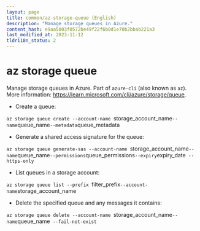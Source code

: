 ```yaml
---
layout: page
title: common/az-storage-queue (English)
description: "Manage storage queues in Azure."
content_hash: e9aa5003f0572be49f22f6b0d1e70b2bbab221a3
last_modified_at: 2023-11-12
tldri18n_status: 2
---
```

# az storage queue

Manage storage queues in Azure.
Part of `azure-cli` (also known as `az`).
More information: <https://learn.microsoft.com/cli/azure/storage/queue>.

- Create a queue:

`az storage queue create --account-name `<span class="tldr-var badge badge-pill bg-dark-lm bg-white-dm text-white-lm text-dark-dm font-weight-bold">storage_account_name</span>` --name `<span class="tldr-var badge badge-pill bg-dark-lm bg-white-dm text-white-lm text-dark-dm font-weight-bold">queue_name</span>` --metadata `<span class="tldr-var badge badge-pill bg-dark-lm bg-white-dm text-white-lm text-dark-dm font-weight-bold">queue_metadata</span>

- Generate a shared access signature for the queue:

`az storage queue generate-sas --account-name `<span class="tldr-var badge badge-pill bg-dark-lm bg-white-dm text-white-lm text-dark-dm font-weight-bold">storage_account_name</span>` --name `<span class="tldr-var badge badge-pill bg-dark-lm bg-white-dm text-white-lm text-dark-dm font-weight-bold">queue_name</span>` --permissions `<span class="tldr-var badge badge-pill bg-dark-lm bg-white-dm text-white-lm text-dark-dm font-weight-bold">queue_permissions</span>` --expiry `<span class="tldr-var badge badge-pill bg-dark-lm bg-white-dm text-white-lm text-dark-dm font-weight-bold">expiry_date</span>` --https-only`

- List queues in a storage account:

`az storage queue list --prefix `<span class="tldr-var badge badge-pill bg-dark-lm bg-white-dm text-white-lm text-dark-dm font-weight-bold">filter_prefix</span>` --account-name `<span class="tldr-var badge badge-pill bg-dark-lm bg-white-dm text-white-lm text-dark-dm font-weight-bold">storage_account_name</span>

- Delete the specified queue and any messages it contains:

`az storage queue delete --account-name `<span class="tldr-var badge badge-pill bg-dark-lm bg-white-dm text-white-lm text-dark-dm font-weight-bold">storage_account_name</span>` --name `<span class="tldr-var badge badge-pill bg-dark-lm bg-white-dm text-white-lm text-dark-dm font-weight-bold">queue_name</span>` --fail-not-exist`
